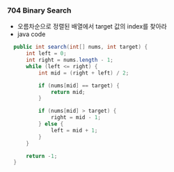 ### 704 Binary Search
  - 오름차순으로 정렬된 배열에서 target 값의 index를 찾아라
  - java code
  ```java
    public int search(int[] nums, int target) {
        int left = 0;
        int right = nums.length - 1;
        while (left <= right) {
            int mid = (right + left) / 2;

            if (nums[mid] == target) {
                return mid;
            }

            if (nums[mid] > target) {
                right = mid - 1;
            } else {
                left = mid + 1;
            }
        }

        return -1;
    }
  ```
